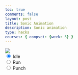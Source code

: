 ```yaml
---
toc: true
comments: false
layout: post
title: Sonic Animation
description: Sonic animation
type: hacks
courses: { compsci: {week: 5} }
---
```


<body>
    <div>
        <canvas id="spriteContainer">
            <img id="sonicSprite" src="{{site.baseurl}}/images/sonic_spritesheet.jpg">
        </canvas>
        <div id="controls">
            <input type="radio" name="animation" id="idle" checked>
            <label for="idle">Idle</label><br>
            <input type="radio" name="animation" id="run">
            <label for="run">Run</label><br>
            <input type="radio" name="animation" id="punch">
            <label for="punch">Punch</label><br>
        </div>
    </div>
</body>

<script>
    window.addEventListener('load', function () {
        const canvas = document.getElementById('spriteContainer');
        const ctx = canvas.getContext('2d');
        const SPRITE_WIDTH = 80;
        const SPRITE_HEIGHT = 102;
        const SCALE_FACTOR = 1;
        const FRAME_LIMIT = 5;

        canvas.width = SPRITE_WIDTH * SCALE_FACTOR;
        canvas.height = SPRITE_HEIGHT * SCALE_FACTOR;

        class Sonic {
            constructor() {
                this.image = document.getElementById("sonicSprite");
                this.spriteWidth = SPRITE_WIDTH;
                this.spriteHeight = SPRITE_HEIGHT;
                this.width = this.spriteWidth;
                this.height = this.spriteHeight;
                this.x = 0;
                this.y = 0;
                this.scale = 1;
                this.minFrame = 0;
                this.maxFrame = FRAME_LIMIT;
                this.frameX = 0;
                this.frameY = 0;
            }

            draw(context) {
                context.drawImage(
                    this.image,
                    this.frameX * SPRITE_WIDTH,
                    this.frameY * SPRITE_HEIGHT,
                    SPRITE_WIDTH,
                    SPRITE_HEIGHT,
                    this.x,
                    this.y,
                    canvas.width,
                    canvas.height,
                );
            }

            update() {
                if (this.frameX < this.maxFrame) {
                    this.frameX++;
                } else {
                    this.frameX = 0;
                }
            }
        }

        const sonic = new Sonic();

        const controls = document.getElementById('controls');
        controls.addEventListener('click', function (event) {
            if (event.target.tagName === 'INPUT') {
                const selectedAnimation = event.target.id;
                switch (selectedAnimation) {
                    case 'idle':
                        sonic.frameY = 0;
                        break;
                    case 'run':
                        sonic.frameY = 1;
                        break;
                    case 'punch':
                        sonic.frameY = 6
                        break;
                    default:
                        break;
                }
            }
        });

        function animate() {
            ctx.clearRect(0, 0, canvas.width, canvas.height);

            sonic.draw(ctx);

            sonic.update();

            requestAnimationFrame(animate);
        }
        animate();
    });
</script>